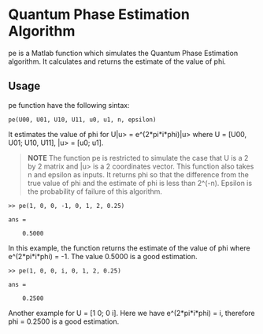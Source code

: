 # Quantum Phase Estimation Algorithm
pe is a Matlab function which simulates the Quantum Phase Estimation algorithm.
It calculates and returns the estimate of the value of phi.

## Usage
pe function have the following sintax:

    pe(U00, U01, U10, U11, u0, u1, n, epsilon)

It estimates the value of phi for U|u> = e^(2\*pi\*i\*phi)|u> where U = [U00,
U01; U10, U11], |u> = [u0; u1].
> **NOTE**
> The function pe is restricted to simulate the case that U is a 2 by 2 matrix and
> |u> is a 2 coordinates vector.
This function also takes n and epsilon as inputs. It returns phi so that the
difference from the true value of phi and the estimate of phi is less than
2^(-n).
Epsilon is the probability of failure of this algorithm.

    >> pe(1, 0, 0, -1, 0, 1, 2, 0.25)

    ans =

        0.5000

In this example, the function returns the estimate of the value of phi where
e^(2\*pi\*i\*phi) = -1.
The value 0.5000 is a good estimation.

    >> pe(1, 0, 0, i, 0, 1, 2, 0.25)

    ans =

        0.2500

Another example for U = [1 0; 0 i]. Here we have e^(2\*pi\*i\*phi) = i, therefore
phi = 0.2500 is a good estimation.
